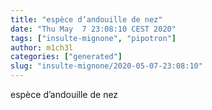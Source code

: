 ```yaml
---
title: "espèce d’andouille de nez"
date: "Thu May  7 23:08:10 CEST 2020"
tags: ["insulte-mignone", "pipotron"]
author: m1ch3l
categories: ["generated"]
slug: "insulte-mignone/2020-05-07-23:08:10"
---
```


espèce d’andouille de nez
